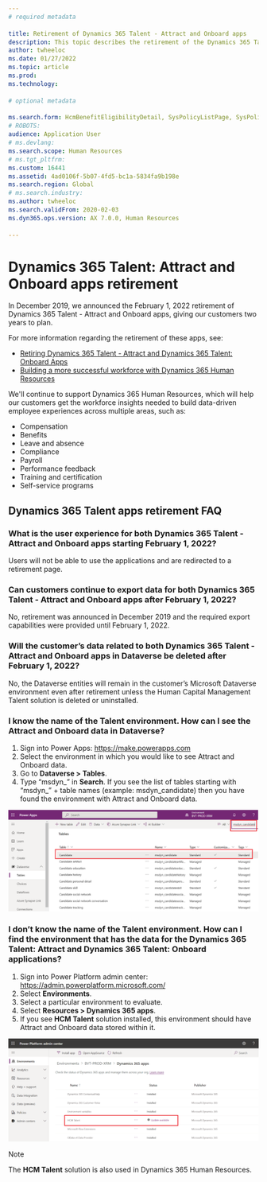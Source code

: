 ```yaml
---
# required metadata

title: Retirement of Dynamics 365 Talent - Attract and Onboard apps
description: This topic describes the retirement of the Dynamics 365 Talent - Attract and Onboard apps. 
author: twheeloc
ms.date: 01/27/2022
ms.topic: article
ms.prod: 
ms.technology: 

# optional metadata

ms.search.form: HcmBenefitEligibilityDetail, SysPolicyListPage, SysPolicySourceDocumentRuleType, BenefitWorkspace, HcmBenefitSummaryPart
# ROBOTS: 
audience: Application User
# ms.devlang: 
ms.search.scope: Human Resources
# ms.tgt_pltfrm: 
ms.custom: 16441
ms.assetid: 4ad0106f-5b07-4fd5-bc1a-5834fa9b198e
ms.search.region: Global
# ms.search.industry: 
ms.author: twheeloc
ms.search.validFrom: 2020-02-03
ms.dyn365.ops.version: AX 7.0.0, Human Resources

---
```


# Dynamics 365 Talent: Attract and Onboard apps retirement


In December 2019, we announced the February 1, 2022 retirement of Dynamics 365 Talent - Attract and Onboard apps, giving our customers two years to plan.

For more information regarding the retirement of these apps, see:
 - [Retiring Dynamics 365 Talent - Attract and Dynamics 365 Talent: Onboard Apps](https://community.dynamics.com/365/humanresources/b/dynamics365forhumanresources/posts/retiring-dynamics-365-talent-attract-and-onboard-apps)
 - [Building a more successful workforce with Dynamics 365 Human Resources](https://cloudblogs.microsoft.com/dynamics365/bdm/2019/12/06/building-a-more-successful-workforce-with-dynamics-365-human-resources)

We'll continue to support Dynamics 365 Human Resources, which will help our customers get the workforce insights needed to build data-driven employee experiences across multiple  areas, such as:

- Compensation
- Benefits
- Leave and absence
- Compliance
- Payroll
- Performance feedback
- Training and certification
- Self-service programs

## Dynamics 365 Talent apps retirement FAQ

###	What is the user experience for both Dynamics 365 Talent - Attract and Onboard apps starting February 1, 2022?

Users will not be able to use the applications and are redirected to a retirement page.

### Can customers continue to export data for both Dynamics 365 Talent - Attract and Onboard apps after February 1, 2022?
  
No, retirement was announced in December 2019 and the required export capabilities were provided until February 1, 2022. 

### Will the customer’s data related to both Dynamics 365 Talent - Attract and Onboard apps in Dataverse be deleted after February 1, 2022?

No, the Dataverse entities will remain in the customer’s Microsoft Dataverse environment even after retirement unless the Human Capital Management Talent solution is deleted or uninstalled.

### I know the name of the Talent environment. How can I see the Attract and Onboard data in Dataverse?

1.	Sign into Power Apps: https://make.powerapps.com
2.	Select the environment in which you would like to see Attract and Onboard data.
3.	Go to **Dataverse > Tables**. 
4.	Type “msdyn_” in **Search**. If you see the list of tables starting with “msdyn_” + table names (example: msdyn_candidate) then you have found the environment with Attract and Onboard data.

[![Power Apps](./media/Powerapps.png)](./media/Powerapps.png)

### I don’t know the name of the Talent environment. How can I find the environment that has the data for the Dynamics 365 Talent: Attract and Dynamics 365 Talent: Onboard applications?

1)	Sign into Power Platform admin center: https://admin.powerplatform.microsoft.com/
2)	Select **Environments**.
3)	Select a particular environment to evaluate.
4)	Select **Resources > Dynamics 365 apps**.
5)	If you see **HCM Talent** solution installed, this environment should have Attract and Onboard data stored within it. 

[![Power Platform](./media/HCMTalent.png)](./media/HCMTalent.png)

> [!NOTE] 
> The **HCM Talent** solution is also used in Dynamics 365 Human Resources.
